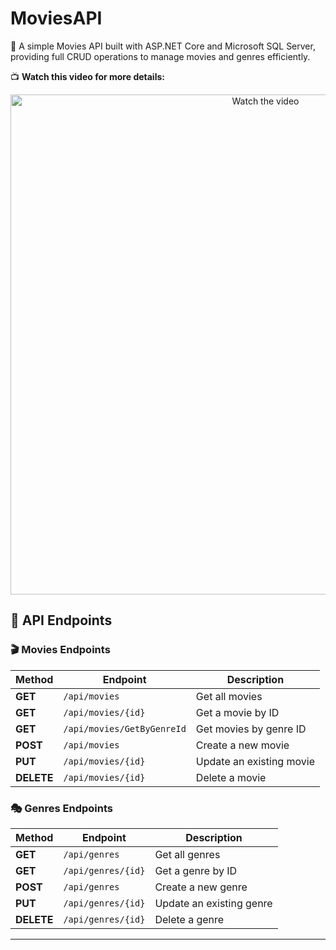 # MoviesAPI
🚀 A simple Movies API built with ASP.NET Core and Microsoft SQL Server, providing full CRUD operations to manage movies and genres efficiently.

📺 **Watch this video for more details:** 

<!-- Resize image -->
<p align="center">
  <a href="https://www.youtube.com/watch?v=KNYJgYDEMRA">
    <img src="https://img.youtube.com/vi/Js_S_Pcy950/0.jpg" alt="Watch the video" width="800" />
  </a>
</p>



## 📄 API Endpoints

### 🎬 Movies Endpoints

| **Method** | **Endpoint**           | **Description**                  |
|------------|------------------------|----------------------------------|
| **GET**    | `/api/movies`           | Get all movies                  |
| **GET**    | `/api/movies/{id}`      | Get a movie by ID               |
| **GET**    | `/api/movies/GetByGenreId`| Get movies by genre ID        |
| **POST**   | `/api/movies`           | Create a new movie              |
| **PUT**    | `/api/movies/{id}`      | Update an existing movie        |
| **DELETE** | `/api/movies/{id}`      | Delete a movie                  |

### 🎭 Genres Endpoints

| **Method** | **Endpoint**           | **Description**                 |
|------------|------------------------|---------------------------------|
| **GET**    | `/api/genres`          | Get all genres                  |
| **GET**    | `/api/genres/{id}`     | Get a genre by ID               |
| **POST**   | `/api/genres`          | Create a new genre              |
| **PUT**    | `/api/genres/{id}`     | Update an existing genre        |
| **DELETE** | `/api/genres/{id}`     | Delete a genre                  |

---
